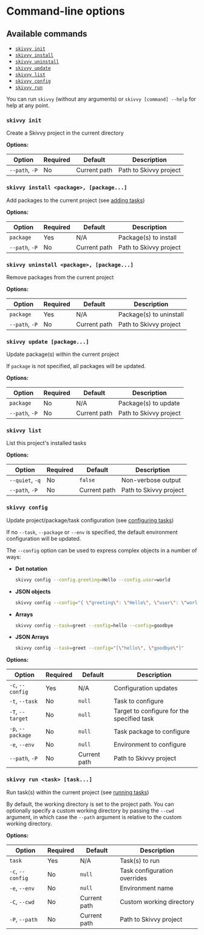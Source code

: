 # Command-line options

## Available commands

- [`skivvy init`](#init)
- [`skivvy install`](#install)
- [`skivvy uninstall`](#uninstall)
- [`skivvy update`](#update)
- [`skivvy list`](#list)
- [`skivvy config`](#config)
- [`skivvy run`](#run)

You can run `skivvy` (without any arguments) or `skivvy [command] --help` for help at any point.


<a name="init"></a>
### `skivvy init`

Create a Skivvy project in the current directory

**Options:**

| Option | Required | Default | Description |
| ------ | -------- | ------- | ----------- |
| `--path`, `-P` | No | Current path | Path to Skivvy project |


<a name="install"></a>
### `skivvy install <package>, [package...]`

Add packages to the current project (see [adding tasks](guide/01-adding-tasks.md))

**Options:**

| Option | Required | Default | Description |
| ------ | -------- | ------- | ----------- |
| `package` | Yes | N/A | Package(s) to install |
| `--path`, `-P` | No | Current path | Path to Skivvy project |


<a name="uninstall"></a>
### `skivvy uninstall <package>, [package...]`

Remove packages from the current project

**Options:**

| Option | Required | Default | Description |
| ------ | -------- | ------- | ----------- |
| `package` | Yes | N/A | Package(s) to uninstall |
| `--path`, `-P` | No | Current path | Path to Skivvy project |


<a name="update"></a>
### `skivvy update [package...]`

Update package(s) within the current project

If `package` is not specified, all packages will be updated.

**Options:**

| Option | Required | Default | Description |
| ------ | -------- | ------- | ----------- |
| `package` | No | N/A | Package(s) to update |
| `--path`, `-P` | No | Current path | Path to Skivvy project |


<a name="list"></a>
### `skivvy list`

List this project's installed tasks

**Options:**

| Option | Required | Default | Description |
| ------ | -------- | ------- | ----------- |
| `--quiet`, `-q` | No | `false` | Non-verbose output |
| `--path`, `-P` | No | Current path | Path to Skivvy project |


<a name="config"></a>
### `skivvy config`

Update project/package/task configuration (see [configuring tasks](guide/02-configuring-tasks.md))

If no `--task`, `--package` or `--env` is specified, the default environment configuration will be updated.

The `--config` option can be used to express complex objects in a number of ways:

- **Dot notation**

	```bash
	skivvy config --config.greeting=Hello --config.user=world
	```

- **JSON objects**

	```bash
	skivvy config --config="{ \"greeting\": \"Hello\", \"user\": \"world\" }"
	```

- **Arrays**

	```bash
	skivvy config --task=greet --config=hello --config=goodbye
	```

- **JSON Arrays**

	```bash
	skivvy config --task=greet --config="[\"hello\", \"goodbye\"]"
	```

**Options:**

| Option | Required | Default | Description |
| ------ | -------- | ------- | ----------- |
| `-c`, `--config` | Yes | N/A | Configuration updates |
| `-t`, `--task` | No | `null` | Task to configure |
| `-T`, `--target` | No | `null` | Target to configure for the specified task |
| `-p`, `--package` | No | `null` | Task package to configure |
| `-e`, `--env` | No | `null` | Environment to configure |
| `--path`, `-P` | No | Current path | Path to Skivvy project |


<a name="run"></a>
### `skivvy run <task> [task...]`

Run task(s) within the current project (see [running tasks](guide/03-running-tasks.md))

By default, the working directory is set to the project path. You can optionally specify a custom working directory by passing the `--cwd` argument, in which case the `--path` argument is relative to the custom working directory.

**Options:**

| Option | Required | Default | Description |
| ------ | -------- | ------- | ----------- |
| `task` | Yes | N/A | Task(s) to run |
| `-c`, `--config` | No |`null` | Task configuration overrides |
| `-e`, `--env` | No | `null` | Environment name |
| `-C`, `--cwd` | No | Current path | Custom working directory |
| `-P`, `--path` | No | Current path | Path to Skivvy project |


